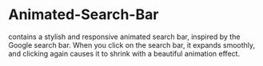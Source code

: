 # Animated-Search-Bar
 contains a stylish and responsive animated search bar, inspired by the Google search bar. When you click on the search bar, it expands smoothly, and clicking again causes it to shrink with a beautiful animation effect.
